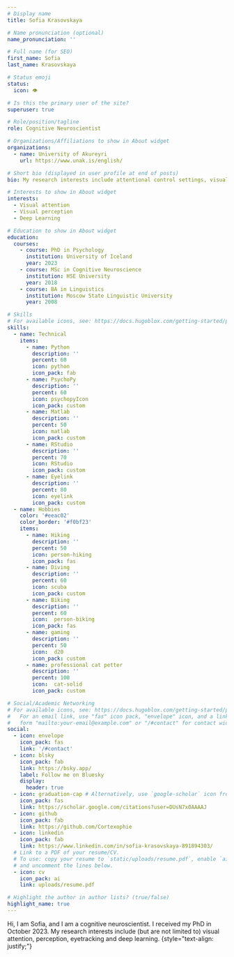 ```yaml
---
# Display name
title: Sofia Krasovskaya

# Name pronunciation (optional)
name_pronunciation: ''

# Full name (for SEO)
first_name: Sofia
last_name: Krasovskaya

# Status emoji
status:
  icon: 👁

# Is this the primary user of the site?
superuser: true

# Role/position/tagline
role: Cognitive Neuroscientist

# Organizations/Affiliations to show in About widget
organizations:
  - name: University of Akureyri
    url: https://www.unak.is/english/

# Short bio (displayed in user profile at end of posts)
bio: My research interests include attentional control settings, visual information processing, the relationship between oculomotor behaviour and cognitive factors, and their neurophysiological underpinnings.

# Interests to show in About widget
interests:
  - Visual attention
  - Visual perception
  - Deep Learning

# Education to show in About widget
education:
  courses:
    - course: PhD in Psychology
      institution: University of Iceland
      year: 2023
    - course: MSc in Cognitive Neuroscience
      institution: HSE University
      year: 2018
    - course: BA in Linguistics
      institution: Moscow State Linguistic University
      year: 2008

# Skills
# For available icons, see: https://docs.hugoblox.com/getting-started/page-builder/#icons
skills:
  - name: Technical
    items:
      - name: Python
        description: ''
        percent: 60
        icon: python
        icon_pack: fab
      - name: PsychoPy
        description: ''
        percent: 60
        icon: psychopyIcon
        icon_pack: custom
      - name: Matlab
        description: ''
        percent: 50
        icon: matlab
        icon_pack: custom
      - name: RStudio
        description: ''
        percent: 70
        icon: RStudio
        icon_pack: custom
      - name: Eyelink
        description: ''
        percent: 80
        icon: eyelink
        icon_pack: custom
  - name: Hobbies
    color: '#eeac02'
    color_border: '#f0bf23'
    items:
      - name: Hiking
        description: ''
        percent: 50
        icon: person-hiking
        icon_pack: fas
      - name: Diving
        description: ''
        percent: 60
        icon: scuba
        icon_pack: custom
      - name: Biking
        description: ''
        percent: 60
        icon:  person-biking
        icon_pack: fas
      - name: gaming
        description: ''
        percent: 50
        icon:  d20
        icon_pack: custom
      - name: professional cat petter
        description: ''
        percent: 100
        icon:  cat-solid
        icon_pack: custom

# Social/Academic Networking
# For available icons, see: https://docs.hugoblox.com/getting-started/page-builder/#icons
#   For an email link, use "fas" icon pack, "envelope" icon, and a link in the
#   form "mailto:your-email@example.com" or "/#contact" for contact widget.
social:
  - icon: envelope
    icon_pack: fas
    link: '/#contact'
  - icon: blsky
    icon_pack: fab
    link: https://bsky.app/
    label: Follow me on Bluesky
    display:
      header: true
  - icon: graduation-cap # Alternatively, use `google-scholar` icon from `ai` icon pack
    icon_pack: fas
    link: https://scholar.google.com/citations?user=DUsN7x0AAAAJ
  - icon: github
    icon_pack: fab
    link: https://github.com/Cortexophie
  - icon: linkedin
    icon_pack: fab
    link: https://www.linkedin.com/in/sofia-krasovskaya-891894303/
  # Link to a PDF of your resume/CV.
  # To use: copy your resume to `static/uploads/resume.pdf`, enable `ai` icons in `params.yaml`,
  # and uncomment the lines below.
  - icon: cv
    icon_pack: ai
    link: uploads/resume.pdf

# Highlight the author in author lists? (true/false)
highlight_name: true
---
```


Hi, I am Sofia, and I am a cognitive neuroscientist. I received my PhD in October 2023. My research interests include (but are not limited to) visual attention, perception, eyetracking and deep learning.
{style="text-align: justify;"}
